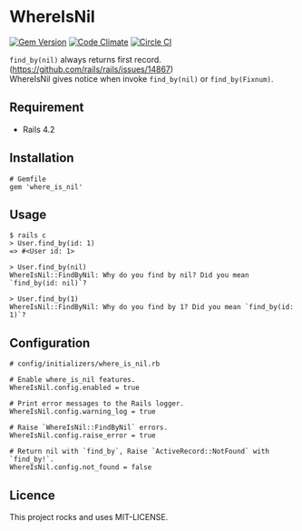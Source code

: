 # WhereIsNil

[![Gem Version](https://badge.fury.io/rb/where_is_nil.svg)](http://badge.fury.io/rb/where_is_nil) [![Code Climate](https://codeclimate.com/github/tnantoka/where_is_nil/badges/gpa.svg)](https://codeclimate.com/github/tnantoka/where_is_nil) [![Circle CI](https://circleci.com/gh/tnantoka/where_is_nil.svg?style=svg)](https://circleci.com/gh/tnantoka/where_is_nil)

`find_by(nil)` always returns first record. (https://github.com/rails/rails/issues/14867)  
WhereIsNil gives notice when invoke `find_by(nil)` or `find_by(Fixnum)`.

## Requirement

- Rails 4.2

## Installation

```
# Gemfile
gem 'where_is_nil'
```

## Usage

```
$ rails c
> User.find_by(id: 1)
=> #<User id: 1>

> User.find_by(nil)
WhereIsNil::FindByNil: Why do you find by nil? Did you mean `find_by(id: nil)`?

> User.find_by(1)
WhereIsNil::FindByNil: Why do you find by 1? Did you mean `find_by(id: 1)`?
```

## Configuration

```
# config/initializers/where_is_nil.rb

# Enable where_is_nil features.
WhereIsNil.config.enabled = true

# Print error messages to the Rails logger.
WhereIsNil.config.warning_log = true

# Raise `WhereIsNil::FindByNil` errors.
WhereIsNil.config.raise_error = true

# Return nil with `find_by`, Raise `ActiveRecord::NotFound` with `find_by!`.
WhereIsNil.config.not_found = false
```

## Licence

This project rocks and uses MIT-LICENSE.
